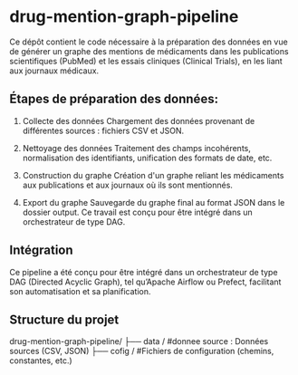 # drug-mention-graph-pipeline
Ce dépôt contient le code nécessaire à la préparation des données en vue de générer un graphe des mentions de médicaments dans les publications scientifiques (PubMed) et les essais cliniques (Clinical Trials), en les liant aux journaux médicaux.

## Étapes de préparation des données:
1. Collecte des données
Chargement des données provenant de différentes sources : fichiers CSV et JSON.

2. Nettoyage des données
Traitement des champs incohérents, normalisation des identifiants, unification des formats de date, etc.

3. Construction du graphe
Création d'un graphe reliant les médicaments aux publications et aux journaux où ils sont mentionnés.

4. Export du graphe
Sauvegarde du graphe final au format JSON dans le dossier output.
Ce travail est conçu pour être intégré dans un orchestrateur de type DAG.

 ## Intégration
Ce pipeline a été conçu pour être intégré dans un orchestrateur de type DAG (Directed Acyclic Graph), tel qu’Apache Airflow ou Prefect, facilitant son automatisation et sa planification.

##  Structure du projet
drug-mention-graph-pipeline/
├── data /    #donnee source : Données sources (CSV, JSON)
├── cofig /   #Fichiers de configuration (chemins, constantes, etc.)
          
